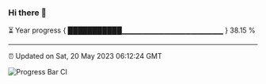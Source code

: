 ### Hi there 👋

⏳ Year progress { ███████████▁▁▁▁▁▁▁▁▁▁▁▁▁▁▁▁▁▁▁ } 38.15 %

---

⏰ Updated on Sat, 20 May 2023 06:12:24 GMT

![Progress Bar CI](https://github.com/liununu/liununu/workflows/Progress%20Bar%20CI/badge.svg)

